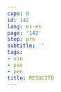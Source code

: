 ```yaml
---
capo: 0
id: 142
lang: es-es
page: '142'
step: pre
subtitle: ''
tags:
- vin
- pas
- pen
title: RESUCITÓ
---
```

